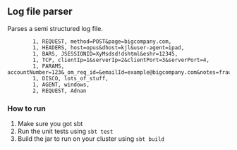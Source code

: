 ## Log file parser

Parses a semi structured log file.
```
        1, REQUEST, method=POST&page=bigcompany.com,
		1, HEADERS, host=opus&dhost=kjl&user-agent=ipad,
		1, BARS, JSESSIONID=XyMsdsd!dshtml&eshr=12345,
		1, TCP, clientIp=1&serverIp=2&clientPort=3&serverPort=4,
		1, PARAMS, accountNumber=123&_om_req_id=&emailId=example@bigcompany.com&notes=fraud,
		1, DISCO, lots_of_stuff,
		1, AGENT, windows,
		2, REQUEST, Adnan
```

### How to run
1. Make sure you got sbt
2. Run the unit tests using `sbt test`
3. Build the jar to run on your cluster using `sbt build`
